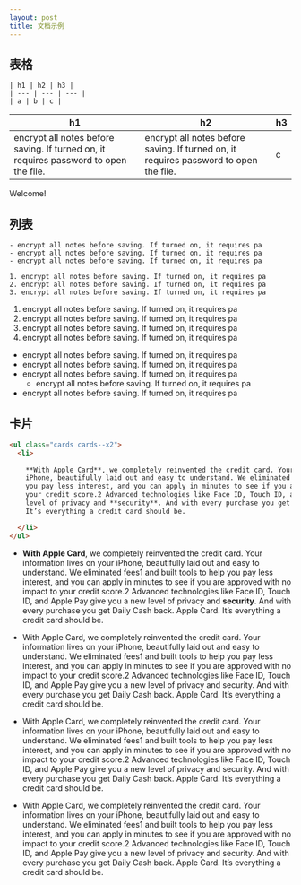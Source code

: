```yaml
---
layout: post
title: 文档示例
---
```


## 表格

```text
| h1 | h2 | h3 |
| --- | --- | --- |
| a | b | c |
```

| h1 | h2 | h3 |
| --- | --- | --- |
| encrypt all notes before saving. If turned on, it requires password to open the file. | encrypt all notes before saving. If turned on, it requires password to open the file. | c |

Welcome!

## 列表

```text
- encrypt all notes before saving. If turned on, it requires pa
- encrypt all notes before saving. If turned on, it requires pa
- encrypt all notes before saving. If turned on, it requires pa

1. encrypt all notes before saving. If turned on, it requires pa
2. encrypt all notes before saving. If turned on, it requires pa
3. encrypt all notes before saving. If turned on, it requires pa
```

<ol>
  <li>
  encrypt all notes before saving. If turned on, it requires pa
  </li>
  <li>
  encrypt all notes before saving. If turned on, it requires pa
  </li>
  <li>
  encrypt all notes before saving. If turned on, it requires pa
  </li>
  <li>
  encrypt all notes before saving. If turned on, it requires pa
  </li>
</ol>

<ul>
  <li>
  encrypt all notes before saving. If turned on, it requires pa
  </li>
  <li>
  encrypt all notes before saving. If turned on, it requires pa
  </li>
  <li>
  encrypt all notes before saving. If turned on, it requires pa

  <ul>
  <li>
  <a>encrypt all notes before saving. If turned on, it requires pa</a>
  </li>
  </ul>
  </li>
  <li>
  encrypt all notes before saving. If turned on, it requires pa
  </li>
</ul>

## 卡片

```html
<ul class="cards cards--x2">
  <li>
    
    **With Apple Card**, we completely reinvented the credit card. Your information lives on your
    iPhone, beautifully laid out and easy to understand. We eliminated fees1 and built tools to help
    you pay less interest, and you can apply in minutes to see if you are approved with no impact to
    your credit score.2 Advanced technologies like Face ID, Touch ID, and Apple Pay give you a new
    level of privacy and **security**. And with every purchase you get Daily Cash back. Apple Card.
    It’s everything a credit card should be.

  </li>
</ul>
```

<ul class="cards cards--x2">
  <li>

**With Apple Card**, we completely reinvented the credit card. Your information lives on your iPhone, beautifully laid out and easy to understand. We eliminated fees1 and built tools to help you pay less interest, and you can apply in minutes to see if you are approved with no impact to your credit score.2 Advanced technologies like Face ID, Touch ID, and Apple Pay give you a new level of privacy and **security**. And with every purchase you get Daily Cash back. Apple Card. It’s everything a credit card should be.

  </li>
  <li>

With Apple Card, we completely reinvented the credit card. Your information lives on your iPhone, beautifully laid out and easy to understand. We eliminated fees1 and built tools to help you pay less interest, and you can apply in minutes to see if you are approved with no impact to your credit score.2 Advanced technologies like Face ID, Touch ID, and Apple Pay give you a new level of privacy and security. And with every purchase you get Daily Cash back. Apple Card. It’s everything a credit card should be.

  </li>
  <li>

With Apple Card, we completely reinvented the credit card. Your information lives on your iPhone, beautifully laid out and easy to understand. We eliminated fees1 and built tools to help you pay less interest, and you can apply in minutes to see if you are approved with no impact to your credit score.2 Advanced technologies like Face ID, Touch ID, and Apple Pay give you a new level of privacy and security. And with every purchase you get Daily Cash back. Apple Card. It’s everything a credit card should be.

  </li>

   <li>

With Apple Card, we completely reinvented the credit card. Your information lives on your iPhone, beautifully laid out and easy to understand. We eliminated fees1 and built tools to help you pay less interest, and you can apply in minutes to see if you are approved with no impact to your credit score.2 Advanced technologies like Face ID, Touch ID, and Apple Pay give you a new level of privacy and security. And with every purchase you get Daily Cash back. Apple Card. It’s everything a credit card should be.

  </li>
</ul>
